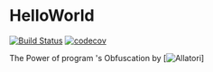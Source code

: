 # HelloWorld

[![Build Status](https://app.travis-ci.com/CapitanSissy/HelloWorld.svg?branch=main)](https://app.travis-ci.com/CapitanSissy/HelloWorld)
[![codecov](https://codecov.io/gh/CapitanSissy/HelloWorld/branch/main/graph/badge.svg?token=DP4SI0U8IO)](https://codecov.io/gh/CapitanSissy/HelloWorld)

The Power of program 's Obfuscation by [![Allatori](http://www.allatori.com )]